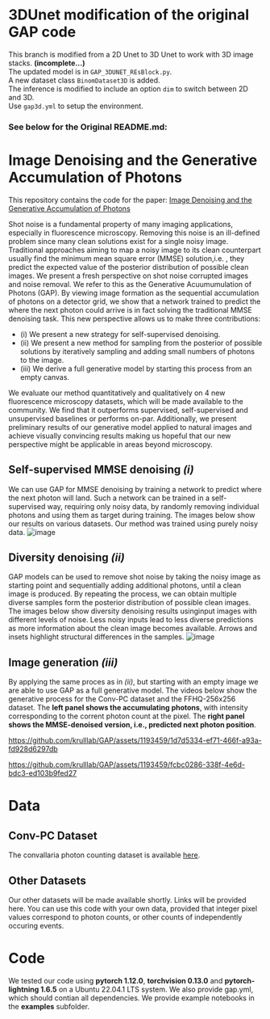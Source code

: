 # 3DUnet modification of the original GAP code
This branch is modified from a 2D Unet to 3D Unet to work with 3D image stacks. **(incomplete...)** <br>
The updated model is in `GAP_3DUNET_REsBlock.py`.<br>
A new dataset class `BinomDataset3D` is added.<br>
The inference is modified to include an option `dim` to switch between 2D and 3D.<br>
Use `gap3d.yml` to setup the environment.


### See below for the Original README.md:
# Image Denoising and the Generative Accumulation of Photons
This repository contains the code for the paper: [Image Denoising and the Generative Accumulation of Photons](https://arxiv.org/abs/2307.06607)

Shot noise is a fundamental property of many imaging applications, especially in fluorescence microscopy. Removing this noise is an ill-defined problem since many clean solutions exist for a single noisy image. Traditional approaches aiming to map a noisy image to its clean counterpart usually find the minimum mean square error (MMSE) solution,i.e. , they predict the expected value of the posterior distribution of possible clean images. We present a fresh perspective on shot noise corrupted images and noise removal.
We refer to this as the Generative Acuumumulation of Photons (GAP).
By viewing image formation as the sequential accumulation of photons on a detector grid, we show that a network trained to predict the where the next photon could arrive is in fact solving the traditional MMSE denoising task. This new perspective allows us to make three contributions:
* (i) We present a new strategy for self-supervised denoising.
* (ii) We present a new method for sampling from the posterior of possible solutions by iteratively sampling and adding small numbers of photons to the image.
* (iii) We derive a full generative model by starting this process from an empty canvas.

We evaluate our method quantitatively and qualitatively on 4 new fluorescence microscopy datasets, which will be made available to the community. We find that it outperforms supervised, self-supervised and unsupervised baselines or performs on-par. Additionally, we present preliminary results of our generative model applied to natural images and achieve visually convincing results making us hopeful that our new perspective might be applicable in areas beyond microscopy.

## Self-supervised MMSE denoising *(i)*
We can use GAP for MMSE denoising by training a network to predict where the next photon will land.
Such a network can be trained in a self-supervised way, requiring only noisy data, by randomly removing individual photons and using them as target during training.
The images below show our results on various datasets. Our method was trained using purely noisy data.
![image](https://github.com/krulllab/GAP/assets/1193459/e87abde8-8e74-469b-a43c-68652f2be0ae)

## Diversity denoising *(ii)*
GAP models can be used to remove shot noise by taking the noisy image as starting point and sequentially adding additional photons, until a clean image is produced.
By repeating the process, we can obtain multiple diverse samples form the posterior distribution of possible clean images.
The images below show diversity denoising results usinginput images with different levels of noise.
Less noisy inputs lead to less diverse predictions as more information about the clean image becomes available.
Arrows and insets highlight structural differences in the samples.
![image](https://github.com/krulllab/GAP/assets/1193459/c4898439-afc6-46ea-affe-a0aa402ce14f)

## Image generation *(iii)*
By applying the same proces as in *(ii)*, but starting with an empty image we are able to use GAP as a full generative model.
The videos below show the generative process for the Conv-PC dataset and the FFHQ-256x256 dataset.
The **left panel shows the accumulating photons**, with intensity corresponding to the corrent photon count at the pixel.
The **right panel shows the MMSE-denoised version, i.e., predicted next photon position**.

https://github.com/krulllab/GAP/assets/1193459/1d7d5334-ef71-466f-a93a-fd928d6297db

https://github.com/krulllab/GAP/assets/1193459/fcbc0286-338f-4e6d-bdc3-ed103b9fed27


# Data 
## Conv-PC Dataset
The convallaria photon counting dataset is available [here](https://figshare.com/articles/dataset/Convallaria_Photon_Counting_Dataset_Conv-PC_/23675334).

## Other Datasets
Our other datasets will be made available shortly.
Links will be provided here.
You can use this code with your own data, provided that integer pixel values correspond to photon counts, or other counts of independently occuring events.

# Code
We tested our code using **pytorch 1.12.0**, **torchvision 0.13.0** and **pytorch-lightning 1.6.5** on a Ubuntu 22.04.1 LTS system.
We also provide gap.yml, which should contian all dependencies.
We provide example notebooks in the **examples** subfolder.


